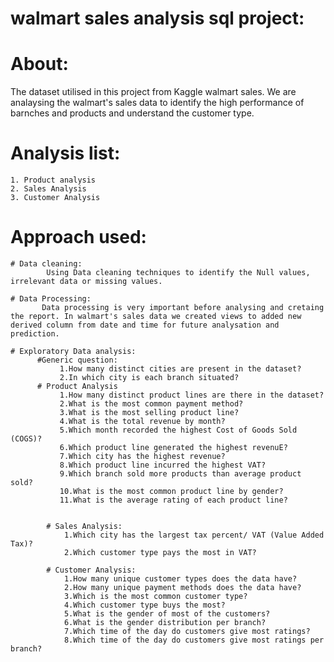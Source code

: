 # walmart sales analysis sql project:

# About:

   The dataset utilised in this project from Kaggle walmart sales. We are analaysing the walmart's sales data to identify the high performance of barnches and products and understand the customer type.

# Analysis list:
    1. Product analysis
    2. Sales Analysis
    3. Customer Analysis

# Approach used:

    # Data cleaning: 
            Using Data cleaning techniques to identify the Null values, irrelevant data or missing values.

    # Data Processing:
           Data processing is very important before analysing and cretaing the report. In walmart's sales data we created views to added new derived column from date and time for future analysation and prediction.

    # Exploratory Data analysis:
          #Generic question:
               1.How many distinct cities are present in the dataset?
               2.In which city is each branch situated?
          # Product Analysis
               1.How many distinct product lines are there in the dataset?
               2.What is the most common payment method?
               3.What is the most selling product line?
               4.What is the total revenue by month?
               5.Which month recorded the highest Cost of Goods Sold (COGS)?
               6.Which product line generated the highest revenuE?
               7.Which city has the highest revenue?
               8.Which product line incurred the highest VAT?
               9.Which branch sold more products than average product sold?
               10.What is the most common product line by gender?
               11.What is the average rating of each product line?


            # Sales Analysis:
                1.Which city has the largest tax percent/ VAT (Value Added Tax)?
                2.Which customer type pays the most in VAT?

            # Customer Analysis:
                1.How many unique customer types does the data have?
                2.How many unique payment methods does the data have?
                3.Which is the most common customer type?
                4.Which customer type buys the most?
                5.What is the gender of most of the customers?
                6.What is the gender distribution per branch?
                7.Which time of the day do customers give most ratings?
                8.Which time of the day do customers give most ratings per branch?

